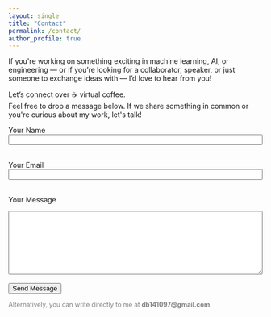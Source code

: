 ```yaml
---
layout: single
title: "Contact"
permalink: /contact/
author_profile: true
---
```


If you're working on something exciting in machine learning, AI, or engineering — or if you’re looking for a collaborator, speaker, or just someone to exchange ideas with — I’d love to hear from you!

Let’s connect over ☕ virtual coffee.  
Feel free to drop a message below. If we share something in common or you're curious about my work, let's talk!

<form action="https://formspree.io/f/xyzpnqpo" method="POST">
  <label for="name">Your Name</label><br>
  <input type="text" name="name" required style="width:100%;"><br><br>

  <label for="_replyto">Your Email</label><br>
  <input type="email" name="_replyto" required style="width:100%;"><br><br>

  <label for="message">Your Message</label><br>
  <textarea name="message" rows="8" required style="width:100%;"></textarea><br><br>

  <input type="submit" value="Send Message" class="btn">
</form>

<p style="font-size: 0.9em; color: gray;">
Alternatively, you can write directly to me at <strong>db141097@gmail.com</strong>
</p>
